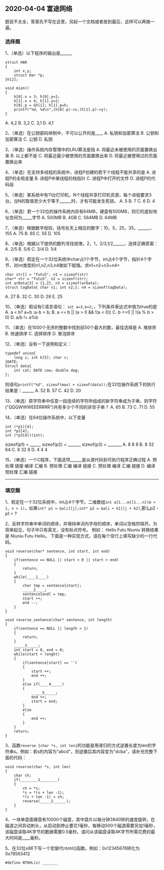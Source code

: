 ## 2020-04-04 富途网络
题目不太全，答案先不写在这里，另起一个文档或者放到最后，这样可以再做一遍。
### 选择题
1、（单选）以下程序的输出是______
```
struct HAR
{
	int x,y;
	struct Har *p;
}h[2];

void mian()
{
	h[0].x = 3; h[0].y=1;
	h[1].x = 4; h[1].y=2;
	h[0].p = &h[1]; h[1].p=h;
	printf("%d, %d\n",(h[0].p)->x,(h[1].p)->y);
}
```
A. 4,2
B. 3,2
C. 3,1
D. 4,1



2、（单选）在公钥密码体制中，不可以公开的是____
A. 私钥和加密算法
B. 公钥和加密算法
C. 公钥
D. 私钥



3、（单选）操作系统内存管理中的LRU算法是指
A. 将最近未被使用的页面置换出来
B. 以上都不是
C. 将最近最少被使用的页面置换出来
D. 将最近被使用过的页面置换出来



4、（单选）在支持多线程的系统中，进程P创建的若干个线程不能共享的是
A. 进程P的全局变量
B. 进程P中某线程的栈指针
C. 进程P中打开的文件
D. 进程P的代码段



5、（单选）某系统中有11台打印机，N个线程共享打印机资源，每个进程要求3台。当N的取值至少大于等于______时，才有可能发生死锁。
A. 5
B. 7
C. 6
D. 4



6、（单选）若一个32位的操作系统内存有64MB，硬盘有500MB，则它的虚拟地址空间为_____字节
A. 500MB
B. 4GB
C. 564MB
D. 64MB



7、（单选）根据数字规则，括号处天上相应的数字：10，5，25，35，______，155
A. 75
B. 85
C. 55
D. 105



8、（单选）根据以下提供的数列寻找规律。2，1，2/3,1/2,_____，选择正确答案：
A. 2/5
B. 5/6
C. 3/4
D. 1/4



9、（单选）假定在一个32位系统中char占1个字节，int占4个字节，指针4个字节，对int类型的n1,n2,n3,n4做如下赋值。求n1+n2+n3+n4=
```
char str[] = "futu5", n1 = sizeof(str)
char* str = "futu5", n2 = sizeof(str);
int arData[3] = {1,2}, n3 = sizeof(arData);
struct tagData{ char v1; int v2;}; n4 = sizeof(tagData);
```
A. 27
B. 32
C. 30
D. 28
E. 25



10、（单选）假设有C语言语句： `int a=3,b=2;`，下列条件表达式中值为true的是
A. a < b? a+b :a-b > b;
B. a <= b || (a > 0 && !(a < 0))
C. b <=0 || !(a % b > 0)
D. a/b != a%b



11、（单选）在1000个无序的整数中找到前50个最大的数，最佳选择是
A. 堆排序
B. 快速排序
C. 选择排序
D. 冒泡排序



12、（单选）设有一下说明和定义：
```
typedef union{
	long i; int k[5]; char c;
}DATE;
Struct data{
	int cat; DATE cow; double dog;
};
```
则语句`printf("%d", sizeof(max) + sizeof(data));`在32位操作系统下的执行结果是：______
A. 52
B. 57
C. 42
D. 20



13、（单选）原字符串中任意一段连续的字符所组成的新字符串成为子串。则字符("QQQWWWEEERRRR")共有多少个不同的非空子串？
A. 65
B. 73
C. 71
D. 55



14、（单选）在64位操作系统中，以下变量
```
int (*p1)[4];
int *p2[4];
int (*p3[8])(int);
```
sizeof(p1) = _____, sizeof(p2) = ______, sizeof(p3) = _______
A. 8    8    8
B. 8    32    64
C. 8    32    8
D. 4    4    4



15、（单选）一个C程序，下面选项______是从源代码到可执行程序正确过程
A. 预处理  链接  编译  汇编
B. 预处理  汇编  编译  链接
C. 预处理  编译  汇编  链接
D. 编译  预处理  汇编  链接


------------------------
### 填空题
1、假定在一个32位系统中，int占4个字节，二维数组`int a[1...m][1...n](m > 1, n > 1)`，如果`int* p1 = &a[i][j];int* p2 = &a[i + k1][j + k2]`,那么p2 - p1 = ? 



2、反转字符串中单词的顺序，并保持单词内字母的顺序，单词以空格符隔开。为简单起见，句子中只有英文，没有标点符号。
例如： Hello Futu Niuniu 转换结果是 Niuniu Futu Hello。
下面是一种实现方式，请在每个空行上填写缺少的一行代码。
```
void reverse(char* sentence, int start, int end)
{
	if(sentence == NULL || start < 0 || start > end)
	{
		return;
	}
	while(____1____)
	{
		char tmp = sentence[start];
		_____2____;
		sentence[end] = tmp;
		start ++;
		end --;
	}
}

void reverse_sentence(char* sentence, int length)
{
	if(sentence == NULL || length < 1)
	{
		return;
	}
	_____3_____;
	int start = 0, end = 0;
	while(start < lenght)
	{
		if(sentence[start] == '')
		{
			start ++;
			end ++;
		}
		else if(____4_____)
		{
			_____5_____;
			end ++;
			start = end;
		}
		else
		{
			end ++;
		}
	}
	return;
}
```



3、函数`reverse {char *s, int len}`的功能是用递归的方式逆置长度为len的字符串s。例如：若s的内容为"abcd"，则逆置后其内容变为"dcba"，请补充完整下面的代码：
```
void reverse(char *s, int len)
{
	char ch;
	if(________1________)
	{
		ch = *s;
		*s = *(s + len -1);
		*(s + len -1) = ch;
		reverse(_____2______);
	}
}
```



4、一块单盘面硬盘有10000个磁盘，其中盘片以每分钟3840转的速度旋转，在磁道之间异动刺头，从启动到停止要花1毫秒，每移动500个磁道需要另加1毫秒，该磁盘读取4K字节的数据需要0.5毫秒。请问从该磁盘读取4K字节所需花费的最大时间是____毫秒。



5、在32位x86下写一个宏替代ntohl()函数。例如：0x12345678转化为0x78563412
```
#define NTOHL(x) _______
```


